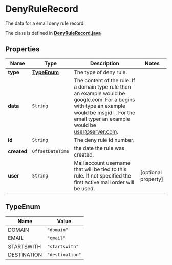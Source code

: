 

# DenyRuleRecord

The data for a email deny rule record.

The class is defined in **[DenyRuleRecord.java](../../src/main/java/org/openapitools/model/DenyRuleRecord.java)**

## Properties

Name | Type | Description | Notes
------------ | ------------- | ------------- | -------------
**type** | [**TypeEnum**](#TypeEnum) | The type of deny rule. | 
**data** | `String` | The content of the rule.  If a domain type rule then an example would be google.com. For a begins with type an example would be msgid-.  For the email typer an example would be user@server.com. | 
**id** | `String` | The deny rule Id number. | 
**created** | `OffsetDateTime` | the date the rule was created. | 
**user** | `String` | Mail account username that will be tied to this rule.  If not specified the first active mail order will be used. |  [optional property]

## TypeEnum

Name | Value
---- | -----
DOMAIN | `"domain"`
EMAIL | `"email"`
STARTSWITH | `"startswith"`
DESTINATION | `"destination"`







